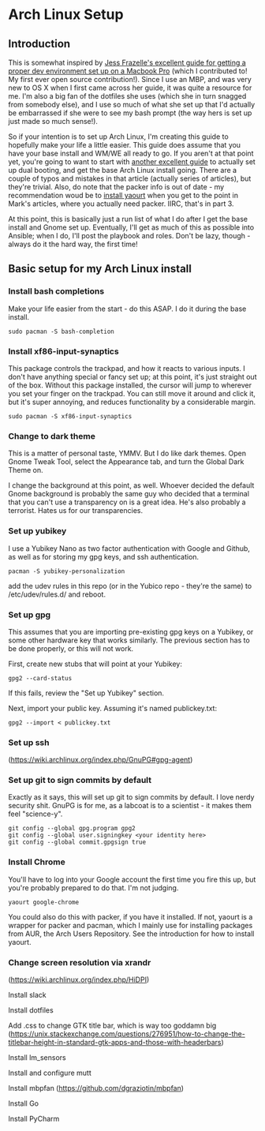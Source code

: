# Arch Linux Setup

## Introduction

This is somewhat inspired by [Jess Frazelle's excellent guide for getting
a proper dev environment set up on a Macbook Pro](https://github.com/jessfraz/mac-dev-setup)
 (which I contributed to! My first ever open source contribution!). 
Since I use an MBP, and was very new to OS X when I first came across 
her guide, it was quite a resource for me. I'm also a big fan of the 
dotfiles she uses (which she in turn snagged from somebody else), and I 
use so much of what she set up that I'd actually be embarrassed if she 
were to see my bash prompt (the way hers is set up just made so much 
sense!). 

So if your intention is to set up Arch Linux, I'm creating this guide to
hopefully make your life a little easier. This guide does assume that
you have your base install and WM/WE all ready to go. If you aren't at
that point yet, you're going to want to start with [another excellent guide](http://zanshin.net/2015/02/05/arch-linux-on-a-macbook-pro-part-1-creating-a-usb-installer/)
to actually set up dual booting, and get the base Arch Linux install going.
There are a couple of typos and mistakes in that article (actually series
of articles), but they're trivial. Also, do note that the packer info is
out of date - my recommendation woud be to [install yaourt](https://www.ostechnix.com/install-yaourt-arch-linux/)
when you get to the point in Mark's articles, where you actually need
packer. IIRC, that's in part 3.

At this point, this is basically just a run list of what I do after I get
the base install and Gnome set up. Eventually, I'll get as much of this
as possible into Ansible; when I do, I'll post the playbook and roles. Don't
be lazy, though - always do it the hard way, the first time!

## Basic setup for my Arch Linux install

### Install bash completions

Make your life easier from the start - do this ASAP. I do it during the
base install.

    sudo pacman -S bash-completion

### Install xf86-input-synaptics

This package controls the trackpad, and how it reacts to various inputs.
I don't have anything special or fancy set up; at this point, it's just
straight out of the box. Without this package installed, the cursor will
jump to wherever you set your finger on the trackpad. You can still move
it around and click it, but it's super annoying, and reduces functionality
by a considerable margin.

    sudo pacman -S xf86-input-synaptics

### Change to dark theme 

This is a matter of personal taste, YMMV. But I do like dark themes. Open
Gnome Tweak Tool, select the Appearance tab, and turn the Global Dark
Theme on.

I change the background at this point, as well. Whoever decided the default
Gnome background is probably the same guy who decided that a terminal
that you can't use a transparency on is a great idea. He's also probably
a terrorist. Hates us for our transparencies. 

### Set up yubikey

I use a Yubikey Nano as two factor authentication with Google and Github,
as well as for storing my gpg keys, and ssh authentication.

    pacman -S yubikey-personalization
    
add the udev rules in this repo (or in the Yubico repo - they're the same) 
to /etc/udev/rules.d/ and reboot.

### Set up gpg

This assumes that you are importing pre-existing gpg keys on a Yubikey,
or some other hardware key that works similarly. The previous section
has to be done properly, or this will not work.

First, create new stubs that will point at your Yubikey:

    gpg2 --card-status
    
If this fails, review the "Set up Yubikey" section. 

Next, import your public key. Assuming it's named publickey.txt:

    gpg2 --import < publickey.txt

### Set up ssh 

(https://wiki.archlinux.org/index.php/GnuPG#gpg-agent)

### Set up git to sign commits by default

Exactly as it says, this will set up git to sign commits by default. I
love nerdy security shit. GnuPG is for me, as a labcoat is to a scientist - it
 makes them feel "science-y". 
 
    git config --global gpg.program gpg2
    git config --global user.signingkey <your identity here>
    git config --global commit.gpgsign true

### Install Chrome

You'll have to log into your Google account the first time you fire this
up, but you're probably prepared to do that. I'm not judging.

    yaourt google-chrome

You could also do this with packer, if you have it installed. If not,
yaourt is a wrapper for packer and pacman, which I mainly use for
installing packages from AUR, the Arch Users Repository. See the introduction
for how to install yaourt.

### Change screen resolution via xrandr
 
(https://wiki.archlinux.org/index.php/HiDPI)

Install slack


Install dotfiles

Add .css to change GTK title bar, which is way too goddamn big (https://unix.stackexchange.com/questions/276951/how-to-change-the-titlebar-height-in-standard-gtk-apps-and-those-with-headerbars)

Install lm_sensors

Install and configure mutt

Install mbpfan (https://github.com/dgraziotin/mbpfan)

Install Go

Install PyCharm


